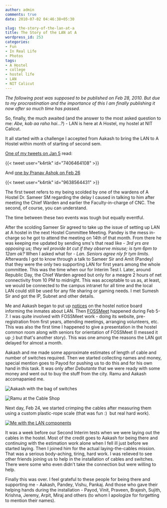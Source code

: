 ```yaml
---
author: admin
comments: true
date: 2010-07-02 04:46:38+05:30

slug: the-story-of-the-lan-at-a
title: The Story of the LAN at A
wordpress_id: 253
categories:
- Fun
- In Real Life
- Photos
tags:
- A Hostel
- college
- hostel life
- LAN
- NIT Calicut
---
```


_The following post was supposed to be published on Feb 28, 2010. But due to my procrastination and the importance of this I am finally publishing it now after so much time has passed._

So, finally, the much awaited (and the answer to the most asked question to me: _Abe, kab aa raha hai...?_) - LAN is here at A Hostel, my hostel at NIT Calicut.

It all started with a challenge I accepted from Aakash to bring the LAN to A Hostel within month of starting of second sem.

[One of my tweets on Jan 5](https://twitter.com/k4rtik/status/7406464108) read:

{{< tweet user="k4rtik" id="7406464108" >}}

And [one by Pranav Ashok on Feb 26](http://twitter.com/pranavashok/statuses/9638564431)

{{< tweet user="k4rtik" id="9638564431" >}}

The first tweet refers to my being scolded by one of the wardens of A Hostel Dr. Sameer SM regarding the delay I caused in talking to him after meeting the Chief Warden and earlier the Faculty-in-charge of CNC. The second, of course, you can understand.

The time between these two events was tough but equally eventful.

After the scolding Sameer Sir agreed to take up the issue of setting up LAN at A hostel in the next Hostel Committee Meeting. Pandey is the mess in-charge so he got to attend the meeting on 14th of that month. From there he was keeping me updated by sending sms's that read like - _3rd yrs are opposing us; they wil provide bt cut if they observe misuse; is tym 6pm to 12am ok?_ When I asked what for - _Lan. Seniors agree nly fr tym limits_. Afterwards I got to know through a talk to Sameer Sir and Amit (Pandey) that they were the only two supporting LAN for first years among the whole committee. This was the time when our for Interim Test I. Later, around Republic Day, the Chief Warden agreed but only for a meagre 2 hours of net connectivity from 10 PM to midnight. This was acceptable to us as, at least, we would be connected to the campus intranet for all time and the local LAN could still be used for any file sharing or gaming needs. I met Sumesh Sir and got the IP, Subnet and other details.

Me and Aakash began to put up [notices](https://techglider.in/kartik/blog/wp-content/uploads/2010/07/lan.zip) on the hostel notice board informing the inmates about LAN. Then [FOSSMeet](http://fossmeet.in) happened during Feb 5-7. I was quite involved with FOSSMeet work - doing its website, pre-registration from first years, attending meetings, arranging volunteers, etc. This was also the first time I happened to give a presentation in the hostel common room along with seniors for orientation of FOSSMeet (I messed it up ;) but that's another story). This was one among the reasons the LAN got delayed for almost a month.

Aakash and me made some approximate estimates of length of cable and number of switches required. Then we started collecting names and money, special mention goes to Payod for pushing us to do this and for his own hand in this task. It was only after _Debutante_ that we were ready with some money and went out to buy the stuff from the city. Ramu and Aakash accomapanied me.


![Aakash with the bag of switches](https://techglider.in/kartik/blog/wp-content/uploads/2010/07/201002233275.jpg)



![Ramu at the Cable Shop](https://techglider.in/kartik/blog/wp-content/uploads/2010/07/201002233276.jpg)


Next day, Feb 24, we started crimping the cables after measuring them using a custom plastic-rope scale (that was fun :)  but real hard work).


[![Me with the LAN components](https://techglider.in/kartik/blog/wp-content/uploads/2010/07/201002243289.jpg)](https://techglider.in/kartik/blog/wp-content/uploads/2010/07/201002243289.jpg)


It was a week before our Second Interim tests when we were laying out the cables in the hostel. Most of the credit goes to Aakash for being there and continuing with the estimation work alone when I fell ill just before we started laying. Then I joined him for the actual laying-the-cables mission. That was a serious body-aching, tiring, hard work. I was relieved to see other friends joining us to help in the installation of cables and switches. There were some who even didn't take the connection but were willing to help.

Finally this was over. I feel grateful to these people for being there and supporting me - Aakash, Pandey, Vishu, Pankaj. And those who gave their helping hands during the installation - Payod, Vinit, Praveen, Brajesh, Sujith, Krishna, Jeremy, Arpit, Miraj and others (to whom I apologize for forgetting to mention their names).
